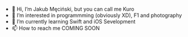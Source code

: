 - 👋 Hi, I’m Jakub Męciński, but you can call me Kuro
- 👀 I’m interested in programmming (obviously XD), F1 and photography
- 🌱 I’m currently learning Swift and iOS Sevelopment
- 📫 How to reach me COMING SOON

<!---
jmecinski/jmecinski is a ✨ special ✨ repository because its `README.md` (this file) appears on your GitHub profile.
You can click the Preview link to take a look at your changes.
--->
